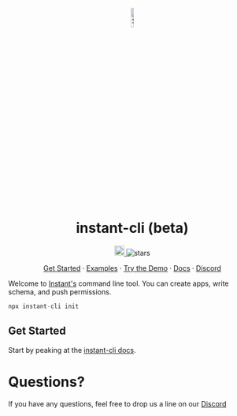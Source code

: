 <p align="center">
  <a href="https://instantdb.com">
    <img alt="Shows the Instant logo" src="https://instantdb.com/img/icon/android-chrome-512x512.png" width="10%">
  </a>
  <h1 align="center">instant-cli (beta)</h1>
</p>

<p align="center">
  <a 
    href="https://discord.com/invite/VU53p7uQcE" >
    <img height=20 src="https://img.shields.io/discord/1031957483243188235" />
  </a>
  <img src="https://img.shields.io/github/stars/instantdb/instant" alt="stars">
</p>

<p align="center">
   <a href="https://www.instantdb.com/docs/start-vanilla">Get Started</a> · 
   <a href="https://instantdb.com/examples">Examples</a> · 
   <a href="https://instantdb.com/tutorial">Try the Demo</a> · 
   <a href="https://www.instantdb.com/docs/start-vanilla">Docs</a> · 
   <a href="https://discord.com/invite/VU53p7uQcE">Discord</a>
<p>

Welcome to [Instant's](http://instantdb.com) command line tool. You can create apps, write schema, and push permissions.

```javascript
npx instant-cli init
```

## Get Started

Start by peaking at the [instant-cli docs](https://www.instantdb.com/docs/cli).

# Questions?

If you have any questions, feel free to drop us a line on our [Discord](https://discord.com/invite/VU53p7uQcE)
